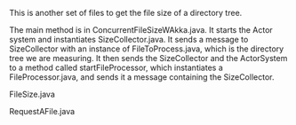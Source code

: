 This is another set of files to get the file size of a directory tree.    

The main method is in ConcurrentFileSizeWAkka.java. It starts the Actor system and instantiates SizeCollector.java. It sends a message to SizeCollector with an instance of FileToProcess.java, which is the directory tree we are measuring. It then sends the SizeCollector and the ActorSystem to a method called startFileProcessor, which instantiates a FileProcessor.java, and sends it a message containing the SizeCollector.     

FileSize.java


RequestAFile.java

